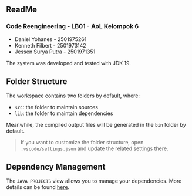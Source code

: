 ## ReadMe

### Code Reengineering - LB01 - AoL Kelompok 6
- Daniel Yohanes - 2501975261
- Kenneth Filbert - 2501973142
- Jessen Surya Putra - 2501971351

The system was developed and tested with JDK 19.

## Folder Structure

The workspace contains two folders by default, where:

- `src`: the folder to maintain sources
- `lib`: the folder to maintain dependencies

Meanwhile, the compiled output files will be generated in the `bin` folder by default.

> If you want to customize the folder structure, open `.vscode/settings.json` and update the related settings there.

## Dependency Management

The `JAVA PROJECTS` view allows you to manage your dependencies. More details can be found [here](https://github.com/microsoft/vscode-java-dependency#manage-dependencies).
